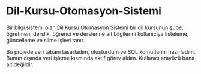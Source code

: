 # Dil-Kursu-Otomasyon-Sistemi
Bir bilgi sistemi olan Dil Kursu Otomasyon Sistemi bir dil kursunun şube, öğretmen, derslik, öğrenci ve derslerine ait bilgilerini kullanıcıya listeleme, güncelleme ve silme işlevi tanır.

Bu projede veri tabanı tasarladım, oluşturdum ve SQL komutlarını hazırladım. Bunun dışında veri işleme kısmında aktif görev aldım. Kullanıcı arayüzü bana ait değildir.
